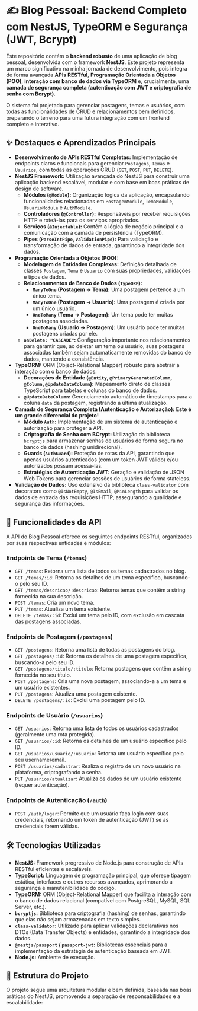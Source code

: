 # ✍️ Blog Pessoal: Backend Completo com NestJS, TypeORM e Segurança (JWT, Bcrypt)

Este repositório contém o **backend robusto** de uma aplicação de blog pessoal, desenvolvida com o framework **NestJS**. Este projeto representa um marco significativo na minha jornada de desenvolvimento, pois integra de forma avançada **APIs RESTful**, **Programação Orientada a Objetos (POO)**, **interação com banco de dados via TypeORM** e, crucialmente, uma **camada de segurança completa (autenticação com JWT e criptografia de senha com Bcrypt)**.

O sistema foi projetado para gerenciar postagens, temas e usuários, com todas as funcionalidades de CRUD e relacionamentos bem definidos, preparando o terreno para uma futura integração com um frontend completo e interativo.

## ✨ Destaques e Aprendizados Principais

* **Desenvolvimento de APIs RESTful Completas:** Implementação de endpoints claros e funcionais para gerenciar `Postagens`, `Temas` e `Usuários`, com todas as operações CRUD (`GET`, `POST`, `PUT`, `DELETE`).
* **NestJS Framework:** Utilização avançada do NestJS para construir uma aplicação backend escalável, modular e com base em boas práticas de design de software.
    * **Módulos (`@Module`):** Organização lógica da aplicação, encapsulando funcionalidades relacionadas em `PostagemModule`, `TemaModule`, `UsuarioModule` e `AuthModule`.
    * **Controladores (`@Controller`):** Responsáveis por receber requisições HTTP e roteá-las para os serviços apropriados.
    * **Serviços (`@Injectable`):** Contêm a lógica de negócio principal e a comunicação com a camada de persistência (TypeORM).
    * **Pipes (`ParseIntPipe`, `ValidationPipe`):** Para validação e transformação de dados de entrada, garantindo a integridade dos dados.
* **Programação Orientada a Objetos (POO):**
    * **Modelagem de Entidades Complexas:** Definição detalhada de classes `Postagem`, `Tema` e `Usuario` com suas propriedades, validações e tipos de dados.
    * **Relacionamentos de Banco de Dados (`TypeORM`):**
        * **`ManyToOne` (Postagem -> Tema):** Uma postagem pertence a um único tema.
        * **`ManyToOne` (Postagem -> Usuario):** Uma postagem é criada por um único usuário.
        * **`OneToMany` (Tema -> Postagem):** Um tema pode ter muitas postagens associadas.
        * **`OneToMany` (Usuario -> Postagem):** Um usuário pode ter muitas postagens criadas por ele.
    * **`onDelete: "CASCADE"`:** Configuração importante nos relacionamentos para garantir que, ao deletar um tema ou usuário, suas postagens associadas também sejam automaticamente removidas do banco de dados, mantendo a consistência.
* **TypeORM:** ORM (Object-Relational Mapper) robusto para abstrair a interação com o banco de dados.
    * **Decorações de Entidade (`@Entity`, `@PrimaryGeneratedColumn`, `@Column`, `@UpdateDateColumn`):** Mapeamento direto de classes TypeScript para tabelas e colunas do banco de dados.
    * **`@UpdateDateColumn`:** Gerenciamento automático de timestamps para a coluna `data` da postagem, registrando a última atualização.
* **Camada de Segurança Completa (Autenticação e Autorização):** **Este é um grande diferencial do projeto!**
    * **Módulo `Auth`:** Implementação de um sistema de autenticação e autorização para proteger a API.
    * **Criptografia de Senha com BCrypt:** Utilização da biblioteca `bcryptjs` para armazenar senhas de usuários de forma segura no banco de dados (hashing unidirecional).
    * **Guards (`AuthGuard`):** Proteção de rotas da API, garantindo que apenas usuários autenticados (com um token JWT válido) e/ou autorizados possam acessá-las.
    * **Estratégias de Autenticação JWT:** Geração e validação de JSON Web Tokens para gerenciar sessões de usuários de forma stateless.
* **Validação de Dados:** Uso extensivo da biblioteca `class-validator` com decorators como `@IsNotEmpty`, `@IsEmail`, `@MinLength` para validar os dados de entrada das requisições HTTP, assegurando a qualidade e segurança das informações.

## 🚀 Funcionalidades da API

A API do Blog Pessoal oferece os seguintes endpoints RESTful, organizados por suas respectivas entidades e módulos:

### **Endpoints de Tema (`/temas`)**

* `GET /temas`: Retorna uma lista de todos os temas cadastrados no blog.
* `GET /temas/:id`: Retorna os detalhes de um tema específico, buscando-o pelo seu ID.
* `GET /temas/descricao/:descricao`: Retorna temas que contêm a string fornecida na sua descrição.
* `POST /temas`: Cria um novo tema.
* `PUT /temas`: Atualiza um tema existente.
* `DELETE /temas/:id`: Exclui um tema pelo ID, com exclusão em cascata das postagens associadas.

### **Endpoints de Postagem (`/postagens`)**

* `GET /postagens`: Retorna uma lista de todas as postagens do blog.
* `GET /postagens/:id`: Retorna os detalhes de uma postagem específica, buscando-a pelo seu ID.
* `GET /postagens/titulo/:titulo`: Retorna postagens que contêm a string fornecida no seu título.
* `POST /postagens`: Cria uma nova postagem, associando-a a um tema e um usuário existentes.
* `PUT /postagens`: Atualiza uma postagem existente.
* `DELETE /postagens/:id`: Exclui uma postagem pelo ID.

### **Endpoints de Usuário (`/usuarios`)**

* `GET /usuarios`: Retorna uma lista de todos os usuários cadastrados (geralmente uma rota protegida).
* `GET /usuarios/:id`: Retorna os detalhes de um usuário específico pelo ID.
* `GET /usuarios/usuario/:usuario`: Retorna um usuário específico pelo seu username/email.
* `POST /usuarios/cadastrar`: Realiza o registro de um novo usuário na plataforma, criptografando a senha.
* `PUT /usuarios/atualizar`: Atualiza os dados de um usuário existente (requer autenticação).

### **Endpoints de Autenticação (`/auth`)**

* `POST /auth/logar`: Permite que um usuário faça login com suas credenciais, retornando um token de autenticação (JWT) se as credenciais forem válidas.

## 🛠️ Tecnologias Utilizadas

* **NestJS:** Framework progressivo de Node.js para construção de APIs RESTful eficientes e escaláveis.
* **TypeScript:** Linguagem de programação principal, que oferece tipagem estática, interfaces e outros recursos avançados, aprimorando a segurança e manutenibilidade do código.
* **TypeORM:** ORM (Object-Relational Mapper) que facilita a interação com o banco de dados relacional (compatível com PostgreSQL, MySQL, SQL Server, etc.).
* **`bcryptjs`:** Biblioteca para criptografia (hashing) de senhas, garantindo que elas não sejam armazenadas em texto simples.
* **`class-validator`:** Utilizado para aplicar validações declarativas nos DTOs (Data Transfer Objects) e entidades, garantindo a integridade dos dados.
* **`@nestjs/passport` / `passport-jwt`:** Bibliotecas essenciais para a implementação da estratégia de autenticação baseada em JWT.
* **Node.js:** Ambiente de execução.

## 📁 Estrutura do Projeto

O projeto segue uma arquitetura modular e bem definida, baseada nas boas práticas do NestJS, promovendo a separação de responsabilidades e a escalabilidade:
